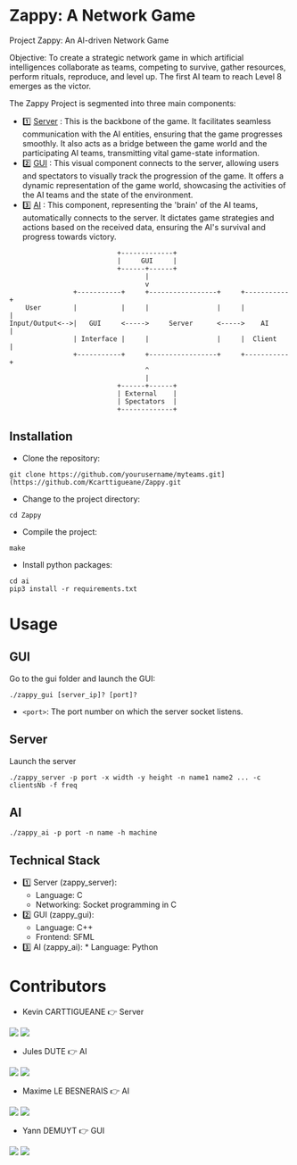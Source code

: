 # Zappy: A Network Game

Project Zappy: An AI-driven Network Game

Objective:
To create a strategic network game in which artificial intelligences collaborate as teams, competing to survive, gather resources, perform rituals, reproduce, and level up. The first AI team to reach Level 8 emerges as the victor.

The Zappy Project is segmented into three main components:

- 1️⃣ [Server](#server) : This is the backbone of the game. It facilitates seamless communication with the AI entities, ensuring that the game progresses smoothly. It also acts as a bridge between the game world and the participating AI teams, transmitting vital game-state information.
- 2️⃣ [GUI](#gui) : This visual component connects to the server, allowing users and spectators to visually track the progression of the game. It offers a dynamic representation of the game world, showcasing the activities of the AI teams and the state of the environment.
- 3️⃣ [AI](#ai) : This component, representing the 'brain' of the AI teams, automatically connects to the server. It dictates game strategies and actions based on the received data, ensuring the AI's survival and progress towards victory.

```
                           +-------------+
                           |     GUI     |
                           +------+------+
                                  |
                                  v
                +-----------+     +-----------------+     +-----------+
    User        |           |     |                 |     |           |
Input/Output<-->|   GUI     <----->     Server      <----->    AI     |
                | Interface |     |                 |     |  Client   |
                +-----------+     +-----------------+     +-----------+
                                  ^
                                  |
                           +------+------+
                           | External    |
                           | Spectators  |
                           +-------------+
```

## Installation

- Clone the repository:

```shell
git clone https://github.com/yourusername/myteams.git](https://github.com/Kcarttigueane/Zappy.git
```

- Change to the project directory:

```shell
cd Zappy
```

- Compile the project:

```shell
make
```

- Install python packages:

```shell
cd ai
pip3 install -r requirements.txt
```

# Usage

## GUI

Go to the gui folder and launch the GUI:

```shell
./zappy_gui [server_ip]? [port]?
```

- `<port>`: The port number on which the server socket listens.

## Server

Launch the server

```
./zappy_server -p port -x width -y height -n name1 name2 ... -c clientsNb -f freq
```

## AI

```
./zappy_ai -p port -n name -h machine
```

## Technical Stack

<!--ts-->

- 1️⃣ Server (zappy_server):
  - Language: C
  - Networking: Socket programming in C
- 2️⃣ GUI (zappy_gui):
  - Language: C++
  - Frontend: SFML
- 3️⃣ AI (zappy_ai): \* Language: Python
<!--te-->

# Contributors

- Kevin CARTTIGUEANE 👉 Server

<a href="https://www.linkedin.com/in/kevin-carttigueane-4798a9227/"><img src="https://img.shields.io/badge/LinkedIn-0077B5?style=for-the-badge&logo=linkedin&logoColor=white"></a>
<a href="https://github.com/Kcarttigueane"><img src="https://img.shields.io/badge/GitHub-100000?style=for-the-badge&logo=github&logoColor=white"></a>

- Jules DUTE 👉 AI

<a href="https://www.linkedin.com/in/jules-dutel/"><img src="https://img.shields.io/badge/LinkedIn-0077B5?style=for-the-badge&logo=linkedin&logoColor=white"></a>
<a href="https://github.com/jvlxz"><img src="https://img.shields.io/badge/GitHub-100000?style=for-the-badge&logo=github&logoColor=white"></a>

- Maxime LE BESNERAIS 👉 AI

<a href="https://www.linkedin.com/in/mlebes/"><img src="https://img.shields.io/badge/LinkedIn-0077B5?style=for-the-badge&logo=linkedin&logoColor=white"></a>
<a href="https://github.com/MaximeLeBesnerais"><img src="https://img.shields.io/badge/GitHub-100000?style=for-the-badge&logo=github&logoColor=white"></a>

- Yann DEMUYT 👉 GUI

<a href="https://www.linkedin.com/in/yann-demuyt-4b890a96/"><img src="https://img.shields.io/badge/LinkedIn-0077B5?style=for-the-badge&logo=linkedin&logoColor=white"></a>
<a href="https://github.com/demisIsTired"><img src="https://img.shields.io/badge/GitHub-100000?style=for-the-badge&logo=github&logoColor=white"></a>
